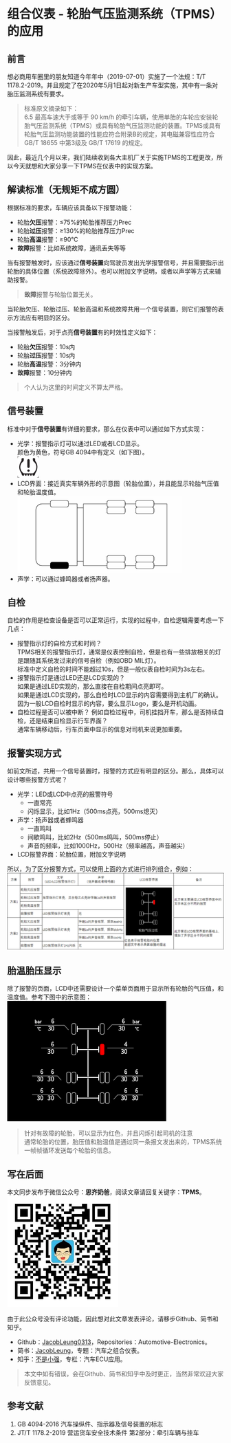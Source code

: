 # 组合仪表 - 轮胎气压监测系统（TPMS）的应用

## 前言

想必商用车圈里的朋友知道今年年中（2019-07-01）实施了一个法规：T/T 1178.2-2019。并且规定了在2020年5月1日起对新生产车型实施，其中有一条对胎压监测系统有要求。

>标准原文摘录如下：  
>6.5 最高车速大于或等于 90 km/h 的牵引车辆，使用单胎的车轮应安装轮胎气压监测系统（TPMS）或具有轮胎气压监测功能的装置。TPMS或具有轮胎气压监测功能装置的性能应符合附录B的规定，其电磁兼容性应符合 GB/T 18655 中第3级及 GB/T 17619 的规定。

因此，最近几个月以来，我们陆续收到各大主机厂关于实施TPMS的工程更改，所以今天就想和大家分享一下TPMS在仪表中的实现方案。

## 解读标准（无规矩不成方圆）

根据标准的要求，车辆应该具备以下报警功能：

* 轮胎**欠压**报警：≤75%的轮胎推荐压力Prec
* 轮胎**过压**报警：≥130%的轮胎推荐压力Prec
* 轮胎**高温**报警：≥90℃
* **故障**报警：比如系统故障，通讯丢失等等

当有报警触发时，应该通过**信号装置**向驾驶员发出光学报警信号，并且需要指示出轮胎的具体位置（系统故障除外）。也可以附加文字说明，或者以声学等方式来辅助报警。

>**故障**报警与轮胎位置无关。

当轮胎欠压、轮胎过压、轮胎高温和系统故障共用一个信号装置，则它们报警的表示方法应有明显的区分。

当报警触发后，对于点亮**信号装置**有的时效性定义如下：
* 轮胎**欠压**报警：10s内
* 轮胎**过压**报警：10s内
* 轮胎**高温**报警：3分钟内
* **故障**报警：10分钟内

>个人认为这里的时间定义不算太严格。

## 信号装置

标准中对于**信号装置**有详细的要求，那么在仪表中可以通过如下方式实现：  

* 光学：报警指示灯可以通过LED或者LCD显示。  
  颜色为黄色，符号GB 4094中有定义（如下图）。  
  ![TPMS](./attachments/ISO7000_1434B_Tyrefailure.png)
* LCD界面：接近真实车辆外形的示意图（轮胎位置），并且能显示轮胎气压值和轮胎温度值。    
  ![轮胎位置示意图](./attachments/图B.2报警轮胎位置示意图.png)
* 声学：可以通过蜂鸣器或者扬声器。

## 自检

自检的作用是检查设备是否可以正常运行，实现的过程中，自检逻辑需要考虑一下几点：
* 报警指示灯的自检方式和时间？  
  TPMS相关的报警指示灯，通常是仪表控制自检，但是也有一些排放相关的灯是跟随其系统发过来的信号自检（例如OBD MIL灯）。  
  标准中定义自检的时间不能超过10s，但是一般仪表自检时间为3s左右。
* 报警指示灯是通过LED还是LCD实现的？  
  如果是通过LED实现的，那么直接在自检期间点亮即可。  
  如果是通过LCD实现的，那么自检时LCD显示的内容需要得到主机厂的确认。因为一般LCD自检时显示的内容，要么显示Logo，要么是开机动画。
* 自检过程是否可以被中断？
  例如自检过程中，司机挂挡开车，那么是否持续自检，还是结束自检显示行车界面？  
  通常车辆移动后，行车页面中显示的信息对司机来说更加重要。

## 报警实现方式

如前文所述，共用一个信号装置时，报警的方式应有明显的区分。那么，具体可以设计哪些报警方式呢？

* 光学：LED或LCD中点亮的报警符号
  * 一直常亮
  * 闪烁显示，比如1Hz（500ms点亮，500ms熄灭）
* 声学：扬声器或者蜂鸣器
  * 一直鸣叫
  * 间歇鸣叫，比如2Hz（500ms鸣叫，500ms停止）
  * 声音的频率，比如1000Hz，500Hz（频率越高，声音越尖）
* LCD报警界面：轮胎位置，附加文字说明

所以，为了区分报警方式，可以使用上面的方式进行排列组合，例如：  
![报警方案](./attachments/TPMS_WarningSolution.png)

## 胎温胎压显示

除了报警的页面，LCD中还需要设计一个菜单页面用于显示所有轮胎的气压值，和温度值。参考下图中的示意图：  
![胎压胎温显示](./attachments/TPMS_PressueandTemperature.png)

>针对有故障的轮胎，可以显示为红色，并且闪烁引起司机的注意  
>通常轮胎的位置，胎压值和胎温值是通过同一条报文发出来的，TPMS系统一帧帧循环发送每个轮胎的信息。

## 写在后面

本文同步发布于微信公众号：**思齐奶爸**，阅读文章请回复关键字：**TPMS**。  
![思齐奶爸](./attachments/qrcode_for_gh_dcb34a69c858_258.jpg)

由于此公众号没有评论功能，因此想对此文章发表评论，请移步Github、简书和知乎。
* Github：[JacobLeung0313][]，Repositories：Automotive-Electronics。
* 简书：[JacobLeung][]，专题：汽车之组合仪表。
* 知乎：[不是小强][]，专栏：汽车ECU应用。

>本文中如有错误，会在Github、简书和知乎中及时更正，当然非常欢迎大家反馈意见。

## 参考文献

1. GB 4094-2016 汽车操纵件、指示器及信号装置的标志 
2. JT/T 1178.2-2019 营运货车安全技术条件  第2部分：牵引车辆与挂车

[JacobLeung0313]:https://github.com/JacobLeung0313/Automotive-Electronics/blob/master/Instrument-Cluster/TPMS.md

[JacobLeung]:https://www.jianshu.com/p/a7377ad756c1

[不是小强]:https://zhuanlan.zhihu.com/p/99161275